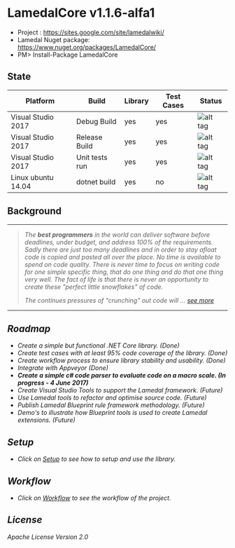 # LamedalCore v1.1.6-alfa1
* Project : https://sites.google.com/site/lamedalwiki/
* Lamedal Nuget package: https://www.nuget.org/packages/LamedalCore/
* PM> Install-Package LamedalCore

## State
Platform | Build | Library | Test Cases | Status
---------|-------|---------|------------|---------
Visual Studio 2017 | Debug Build    | yes | yes | ![alt tag](https://ci.appveyor.com/api/projects/status/s8ox68g39xc9tfne?svg=true) 
Visual Studio 2017 | Release Build  | yes | yes | ![alt tag](https://ci.appveyor.com/api/projects/status/9t93y3013de1ktwg?svg=true)
Visual Studio 2017 | Unit tests run | yes | yes | ![alt tag](https://ci.appveyor.com/api/projects/status/r64leqcijlqfj24h?svg=true)
Linux ubuntu 14.04 | dotnet build   | yes | no  | ![alt tag](https://travis-ci.org/perezLamed/LamedalCore.svg?branch=master)

## Background
-------------------------------------------------------------------------------------
> <i> The **best programmers** in the world can deliver software before deadlines, under budget, 
> and address 100% of the requirements. Sadly there are just too many deadlines and in order 
> to stay afloat code is copied and pasted all over the place. No time is available to spend 
> on code quality. There is never time to focus on writing code for one simple specific thing, 
> that do one thing and do that one thing very well. The fact of life is that there is never 
> an opportunity to create these "perfect little snowflakes" of code. 
>
> The continues pressures of "crunching" out code will ... [see more](https://sites.google.com/site/lamedalwiki/)
--------------------------------------------------------------------------------------------

## Roadmap
* *Create a simple but functional .NET Core library. (Done)*
* *Create test cases with at least 95% code coverage of the library. (Done)* 
* *Create workflow process to ensure library stability and usability. (Done)*
* *Integrate with Appveyor (Done)*
* **Create a simple c# code parser to evaluate code on a macro scale. (In progress - 4 June 2017)**
* Create Visual Studio Tools to support the Lamedal framework. (Future)
* Use Lamedal tools to refactor and optimise source code. (Future)
* Publish Lamedal Blueprint rule framework methodology. (Future)
* Demo's to illustrate how Blueprint tools is used to create Lamedal extensions. (Future)

## Setup
* Click on [Setup](docs/Setup.md) to see how to setup and use the library.

## Workflow
* Click on [Workflow](docs/Workflow.md) to see the workflow of the project.

## License
Apache License Version 2.0
